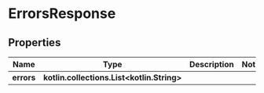 
# ErrorsResponse

## Properties
Name | Type | Description | Notes
------------ | ------------- | ------------- | -------------
**errors** | **kotlin.collections.List&lt;kotlin.String&gt;** |  | 




